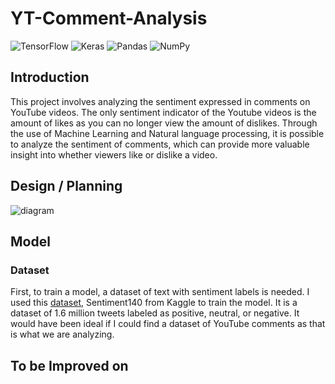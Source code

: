 # YT-Comment-Analysis
![TensorFlow](https://img.shields.io/badge/TensorFlow-FF6F00?style=for-the-badge&logo=tensorflow&logoColor=white)
![Keras](https://img.shields.io/badge/Keras-FF0000?style=for-the-badge&logo=keras&logoColor=white)
![Pandas](https://img.shields.io/badge/pandas-%23150458.svg?style=for-the-badge&logo=pandas&logoColor=white)
![NumPy](https://img.shields.io/badge/numpy-%23013243.svg?style=for-the-badge&logo=numpy&logoColor=white)
## Introduction
This project involves analyzing the sentiment expressed in comments on YouTube videos. The only sentiment indicator of the Youtube videos is the amount of likes as you can no longer view the amount of dislikes. Through the use of Machine Learning and Natural language processing, it is possible to analyze the sentiment of comments, which can provide more valuable insight into whether viewers like or dislike a video.
## Design / Planning
![diagram](https://github.com/Maiku3/YT-Comment-Analysis/assets/95307563/2353fde5-c236-46d8-becc-67fc0f38e4d0)
## Model
### Dataset
First, to train a model, a dataset of text with sentiment labels is needed. I used this [dataset](https://www.kaggle.com/datasets/kazanova/sentiment140), Sentiment140 from Kaggle to train the model. It is a dataset of 1.6 million tweets labeled as positive, neutral, or negative. It would have been ideal if I could find a dataset of YouTube comments as that is what we are analyzing.

## To be Improved on
